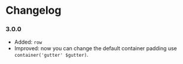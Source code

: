 # Changelog

### 3.0.0
+ Added: `row`
+ Improved: now you can change the default container padding use `container('gutter' $gutter)`.